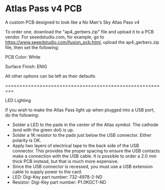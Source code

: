# Atlas Pass v4 PCB
A custom PCB designed to look like a No Man's Sky Atlas Pass v4

To order one, download the "ap4_gerbers.zip" file and upload it to a PCB vendor.
For seeedstudio.com, for example, go to https://www.seeedstudio.com/fusion_pcb.html, upload the ap4_gerbers.zip file, then set the following:

PCB Color: White

Surface Finish: ENIG

All other options can be left as their defaults

=========================================================

LED Lighting

If you wish to make the Atlas Pass light up when plugged into a USB port, do the following:
* Solder a LED to the pads in the center of the Atlas symbol.  The cathode (end with the green dot) is up.
* Solder a 1K resistor to the pads just below the USB connector. Either polarity is OK.
* Apply two layers of electrical tape to the back side of the USB connector.  This provides the proper spacing to ensure the USB contacts make a connection with the USB cable.  It is possible to order a 2.0 mm thick PCB instead, but that is much more expensive.
* Since the USB connector is recessed, you must use a USB extension cable to supply power to the card.
* LED: Digi-Key part number: 732-4978-2-ND
* Resistor: Digi-Key part number: P1.0KGCT-ND 

